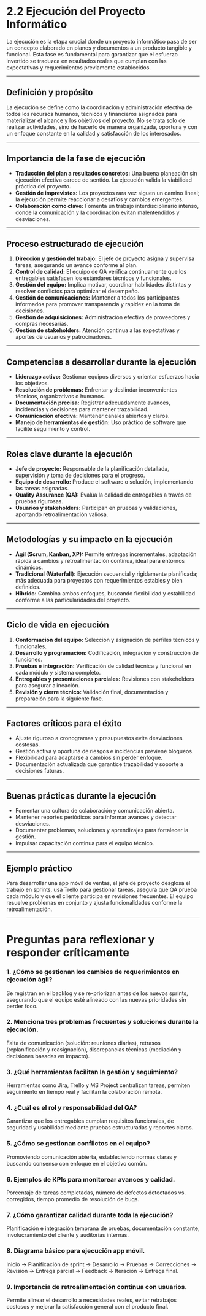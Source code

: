 # 2.2 Ejecución del Proyecto Informático

La ejecución es la etapa crucial donde un proyecto informático pasa de ser un concepto elaborado en planes y documentos a un producto tangible y funcional. Esta fase es fundamental para garantizar que el esfuerzo invertido se traduzca en resultados reales que cumplan con las expectativas y requerimientos previamente establecidos.

***

## Definición y propósito

La ejecución se define como la coordinación y administración efectiva de todos los recursos humanos, técnicos y financieros asignados para materializar el alcance y los objetivos del proyecto. No se trata solo de realizar actividades, sino de hacerlo de manera organizada, oportuna y con un enfoque constante en la calidad y satisfacción de los interesados.

***

## Importancia de la fase de ejecución

- **Traducción del plan a resultados concretos:** Una buena planeación sin ejecución efectiva carece de sentido. La ejecución valida la viabilidad práctica del proyecto.
- **Gestión de imprevistos:** Los proyectos rara vez siguen un camino lineal; la ejecución permite reaccionar a desafíos y cambios emergentes.
- **Colaboración como clave:** Fomenta un trabajo interdisciplinario intenso, donde la comunicación y la coordinación evitan malentendidos y desviaciones.

***

## Proceso estructurado de ejecución

1. **Dirección y gestión del trabajo:** El jefe de proyecto asigna y supervisa tareas, asegurando un avance conforme al plan.
2. **Control de calidad:** El equipo de QA verifica continuamente que los entregables satisfacen los estándares técnicos y funcionales.
3. **Gestión del equipo:** Implica motivar, coordinar habilidades distintas y resolver conflictos para optimizar el desempeño.
4. **Gestión de comunicaciones:** Mantener a todos los participantes informados para promover transparencia y rapidez en la toma de decisiones.
5. **Gestión de adquisiciones:** Administración efectiva de proveedores y compras necesarias.
6. **Gestión de stakeholders:** Atención continua a las expectativas y aportes de usuarios y patrocinadores.

***

## Competencias a desarrollar durante la ejecución

- **Liderazgo activo:** Gestionar equipos diversos y orientar esfuerzos hacia los objetivos.
- **Resolución de problemas:** Enfrentar y deslindar inconvenientes técnicos, organizativos o humanos.
- **Documentación precisa:** Registrar adecuadamente avances, incidencias y decisiones para mantener trazabilidad.
- **Comunicación efectiva:** Mantener canales abiertos y claros.
- **Manejo de herramientas de gestión:** Uso práctico de software que facilite seguimiento y control.

***

## Roles clave durante la ejecución

- **Jefe de proyecto:** Responsable de la planificación detallada, supervisión y toma de decisiones para el progreso.
- **Equipo de desarrollo:** Produce el software o solución, implementando las tareas asignadas.
- **Quality Assurance (QA):** Evalúa la calidad de entregables a través de pruebas rigurosas.
- **Usuarios y stakeholders:** Participan en pruebas y validaciones, aportando retroalimentación valiosa.

***

## Metodologías y su impacto en la ejecución

- **Ágil (Scrum, Kanban, XP):** Permite entregas incrementales, adaptación rápida a cambios y retroalimentación continua, ideal para entornos dinámicos.
- **Tradicional (Waterfall):** Ejecución secuencial y rigidamente planificada; más adecuada para proyectos con requerimientos estables y bien definidos.
- **Híbrido:** Combina ambos enfoques, buscando flexibilidad y estabilidad conforme a las particularidades del proyecto.

***

## Ciclo de vida en ejecución

1. **Conformación del equipo:** Selección y asignación de perfiles técnicos y funcionales.
2. **Desarrollo y programación:** Codificación, integración y construcción de funciones.
3. **Pruebas e integración:** Verificación de calidad técnica y funcional en cada módulo y sistema completo.
4. **Entregables y presentaciones parciales:** Revisiones con stakeholders para asegurar alineación.
5. **Revisión y cierre técnico:** Validación final, documentación y preparación para la siguiente fase.

***

## Factores críticos para el éxito

- Ajuste riguroso a cronogramas y presupuestos evita desviaciones costosas.
- Gestión activa y oportuna de riesgos e incidencias previene bloqueos.
- Flexibilidad para adaptarse a cambios sin perder enfoque.
- Documentación actualizada que garantice trazabilidad y soporte a decisiones futuras.

***

## Buenas prácticas durante la ejecución

- Fomentar una cultura de colaboración y comunicación abierta.
- Mantener reportes periódicos para informar avances y detectar desviaciones.
- Documentar problemas, soluciones y aprendizajes para fortalecer la gestión.
- Impulsar capacitación continua para el equipo técnico.

***

## Ejemplo práctico

Para desarrollar una app móvil de ventas, el jefe de proyecto desglosa el trabajo en sprints, usa Trello para gestionar tareas, asegura que QA prueba cada módulo y que el cliente participa en revisiones frecuentes. El equipo resuelve problemas en conjunto y ajusta funcionalidades conforme la retroalimentación.

***

# Preguntas para reflexionar y responder críticamente

### 1. ¿Cómo se gestionan los cambios de requerimientos en ejecución ágil?

Se registran en el backlog y se re-priorizan antes de los nuevos sprints, asegurando que el equipo esté alineado con las nuevas prioridades sin perder foco.

### 2. Menciona tres problemas frecuentes y soluciones durante la ejecución.

Falta de comunicación (solución: reuniones diarias), retrasos (replanificación y reasignación), discrepancias técnicas (mediación y decisiones basadas en impacto).

### 3. ¿Qué herramientas facilitan la gestión y seguimiento?

Herramientas como Jira, Trello y MS Project centralizan tareas, permiten seguimiento en tiempo real y facilitan la colaboración remota.

### 4. ¿Cuál es el rol y responsabilidad del QA?

Garantizar que los entregables cumplan requisitos funcionales, de seguridad y usabilidad mediante pruebas estructuradas y reportes claros.

### 5. ¿Cómo se gestionan conflictos en el equipo?

Promoviendo comunicación abierta, estableciendo normas claras y buscando consenso con enfoque en el objetivo común.

### 6. Ejemplos de KPIs para monitorear avances y calidad.

Porcentaje de tareas completadas, número de defectos detectados vs. corregidos, tiempo promedio de resolución de bugs.

### 7. ¿Cómo garantizar calidad durante toda la ejecución?

Planificación e integración temprana de pruebas, documentación constante, involucramiento del cliente y auditorías internas.

### 8. Diagrama básico para ejecución app móvil.

Inicio → Planificación de sprint → Desarrollo → Pruebas → Correcciones → Revisión → Entrega parcial → Feedback → Iteración → Entrega final.

### 9. Importancia de retroalimentación continua con usuarios.

Permite alinear el desarrollo a necesidades reales, evitar retrabajos costosos y mejorar la satisfacción general con el producto final.
